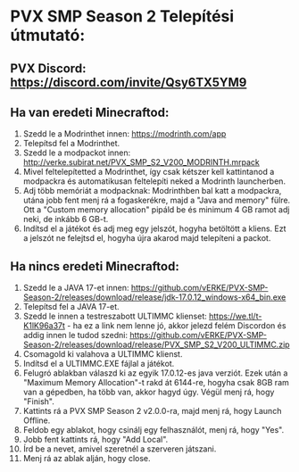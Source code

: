 # PVX SMP Season 2 Telepítési útmutató:



## PVX Discord: https://discord.com/invite/Qsy6TX5YM9



## Ha van eredeti Minecraftod:
1. Szedd le a Modrinthet innen: https://modrinth.com/app
2. Telepítsd fel a Modrinthet.
3. Szedd le a modpackot innen: http://verke.subirat.net/PVX_SMP_S2_V200_MODRINTH.mrpack
4. Mivel feltelepítetted a Modrinthet, így csak kétszer kell kattintanod a modpackra és automatikusan feltelepíti neked a Modrinth launcherben.
5. Adj több memóriát a modpacknak: Modrinthben bal katt a modpackra, utána jobb fent menj rá a fogaskerékre, majd a "Java and memory" fülre. Ott a "Custom memory allocation" pipáld be és minimum 4 GB ramot adj neki, de inkább 6 GB-t.
6. Indítsd el a játékot és adj meg egy jelszót, hogyha betöltött a kliens. Ezt a jelszót ne felejtsd el, hogyha újra akarod majd telepíteni a packot.



## Ha nincs eredeti Minecraftod:
1. Szedd le a JAVA 17-et innen: https://github.com/vERKE/PVX-SMP-Season-2/releases/download/release/jdk-17.0.12_windows-x64_bin.exe
2. Telepítsd fel a JAVA 17-et.
3. Szedd le innen a testreszabott ULTIMMC klienset: https://we.tl/t-K1lK96a37t - ha ez a link nem lenne jó, akkor jelezd felém Discordon és addig innen le tudod szedni: https://github.com/vERKE/PVX-SMP-Season-2/releases/download/release/PVX_SMP_S2_V200_ULTIMMC.zip
4. Csomagold ki valahova a ULTIMMC klienst.
5. Indítsd el a ULTIMMC.EXE fájlal a játékot.
6. Felugró ablakban válaszd ki az egyik 17.0.12-es java verziót. Ezek után a "Maximum Memory Allocation"-t rakd át 6144-re, hogyha csak 8GB ram van a gépedben, ha több van, akkor hagyd úgy. Végül menj rá, hogy "Finish".
7. Kattints rá a PVX SMP Season 2 v2.0.0-ra, majd menj rá, hogy Launch Offline.
8. Feldob egy ablakot, hogy csinálj egy felhasználót, menj rá, hogy "Yes".
9. Jobb fent kattints rá, hogy "Add Local".
10. Írd be a nevet, amivel szeretnél a szerveren játszani.
11. Menj rá az ablak alján, hogy close.
